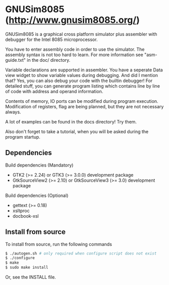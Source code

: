 # GNUSim8085 (http://www.gnusim8085.org/)

GNUSim8085 is a graphical cross platform simulator plus assembler with
debugger for the Intel 8085 microprocessor. 

You have to enter assembly code in order to use the simulator.  The
assembly syntax is not too hard to learn. For more information see
"asm-guide.txt" in the doc/ directory.

Variable declarations are supported in assembler.  You have
a seperate Data view widget to show variable values during debugging.
And did I mention that?  Yes, you can also debug your code with the
builtin debugger!  For detailed stuff, you can generate program
listing which contains line by line of code with address and operand
information.

Contents of memory, IO ports can be modified during program execution.
Modification of registers, flag are being planned, but they are not
necessary always.

A lot of examples can be found in the docs directory! Try them.

Also don't forget to take a tutorial, when you will be asked during
the program startup.

## Dependencies

Build dependencies (Mandatory)
- GTK2 (>= 2.24) or GTK3 (>= 3.0.0) development package
- GtkSourceView2 (>= 2.10) or GtkSourceView3 (>= 3.0) development package

Build dependencies (Optional)
- gettext (>= 0.18)
- xsltproc
- docbook-xsl

## Install from source
To install from source, run the following commands

```sh
$ ./autogen.sh # only required when configure script does not exist
$ ./configure
$ make
$ sudo make install
```

Or, see the INSTALL file.
